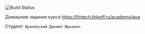 ![Build Status]([https://github.githubassets.com/images/modules/actions/actions-multi-container-testing.svg])

Домашние задания курса https://fintech.tinkoff.ru/academy/java

Студент: `Арановский Даниил Юрьевич`
